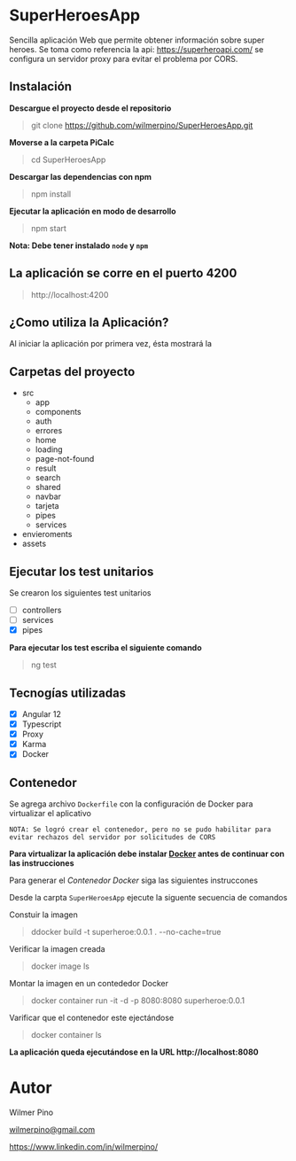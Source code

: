 # SuperHeroesApp

Sencilla aplicación Web que permite obtener información sobre super heroes.
Se toma como referencia la api: https://superheroapi.com/  se configura un servidor proxy para evitar el problema por CORS.

## Instalación
**Descargue el proyecto desde el repositorio**
> git clone https://github.com/wilmerpino/SuperHeroesApp.git

**Moverse a la carpeta PiCalc**
> cd SuperHeroesApp

**Descargar las dependencias con npm**
> npm install

**Ejecutar la aplicación en modo de desarrollo**
> npm start

**Nota: Debe tener instalado `node` y `npm`**


## La aplicación se corre en el puerto 4200
> http://localhost:4200

## ¿Como utiliza la Aplicación? ##
Al iniciar la aplicación por primera vez, ésta mostrará la 

## Carpetas del proyecto
- src 
  - app
  - components
   - auth
   - errores
   - home
   - loading
   - page-not-found
   - result
   - search
   - shared
    - navbar
   - tarjeta       
   - pipes
   - services
- envieroments
- assets

## Ejecutar los test unitarios ##
Se crearon los siguientes test unitarios
- [ ] controllers
- [ ] services
- [x] pipes

**Para ejecutar los test escriba el siguiente comando**

> ng test

## Tecnogías utilizadas ##

- [x] Angular 12
- [x] Typescript
- [x] Proxy
- [x] Karma
- [x] Docker

## Contenedor ##
Se agrega archivo `Dockerfile` con la configuración de Docker para virtualizar el aplicativo

`NOTA: Se logró crear el contenedor, pero no se pudo habilitar para evitar rechazos del servidor por solicitudes de CORS`

**Para virtualizar la aplicación debe instalar [Docker](https://www.docker.com/) antes de continuar con las instrucciones**

Para generar el _Contenedor Docker_ siga las siguientes instruccones

Desde la carpta `SuperHeroesApp` ejecute la siguente secuencia de comandos

Constuir la imagen
> ddocker build -t superheroe:0.0.1 . --no-cache=true  

Verificar la imagen creada
> docker image ls

Montar la imagen en un contededor Docker
>  docker container run -it -d -p 8080:8080 superheroe:0.0.1

Varificar que el contenedor este ejectándose
> docker container ls

**La aplicación queda ejecutándose en la URL http://localhost:8080**

# Autor #
Wilmer Pino

wilmerpino@gmail.com

https://www.linkedin.com/in/wilmerpino/

